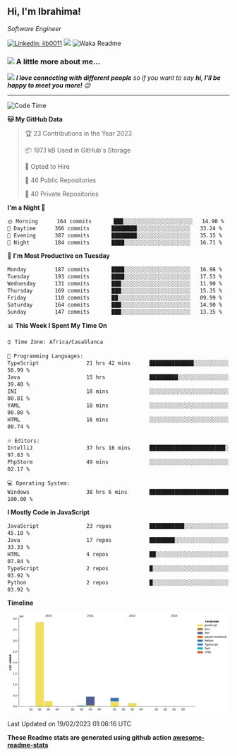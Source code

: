 <h2>Hi, I'm Ibrahima! </h2>
<p><em>Software Engineer 
</em></p>


[![Linkedin: iib0011](https://img.shields.io/badge/-iib0011-blue?style=flat-square&logo=Linkedin&logoColor=white&link=https://www.linkedin.com/in/iib0011/)](https://www.linkedin.com/in/iib0011/)
![](https://visitor-badge.glitch.me/badge?page_id=iib0011)
![Waka Readme](https://github.com/iib0011/iib0011/workflows/Waka%20Readme/badge.svg)


### <img src="https://media.giphy.com/media/VgCDAzcKvsR6OM0uWg/giphy.gif" width="50"> A little more about me...  


<img src="https://media.giphy.com/media/LnQjpWaON8nhr21vNW/giphy.gif" width="60"> <em><b>I love connecting with different people</b> so if you want to say <b>hi, I'll be happy to meet you more!</b> 😊</em>

---
<!--START_SECTION:waka-->
![Code Time](http://img.shields.io/badge/Code%20Time-1%2C833%20hrs%2048%20mins-blue)

**🐱 My GitHub Data** 

> 🏆 23 Contributions in the Year 2023
 > 
> 📦 197.1 kB Used in GitHub's Storage 
 > 
> 💼 Opted to Hire
 > 
> 📜 46 Public Repositories 
 > 
> 🔑 40 Private Repositories  
 > 
**I'm a Night 🦉** 

```text
🌞 Morning      164 commits       ███░░░░░░░░░░░░░░░░░░░░░░   14.90 % 
🌆 Daytime      366 commits       ████████░░░░░░░░░░░░░░░░░   33.24 % 
🌃 Evening      387 commits       ████████░░░░░░░░░░░░░░░░░   35.15 % 
🌙 Night        184 commits       ████░░░░░░░░░░░░░░░░░░░░░   16.71 % 

```
📅 **I'm Most Productive on Tuesday** 

```text
Monday         187 commits       ████░░░░░░░░░░░░░░░░░░░░░   16.98 % 
Tuesday        193 commits       ████░░░░░░░░░░░░░░░░░░░░░   17.53 % 
Wednesday      131 commits       ███░░░░░░░░░░░░░░░░░░░░░░   11.90 % 
Thursday       169 commits       ███░░░░░░░░░░░░░░░░░░░░░░   15.35 % 
Friday         110 commits       ██░░░░░░░░░░░░░░░░░░░░░░░   09.99 % 
Saturday       164 commits       ███░░░░░░░░░░░░░░░░░░░░░░   14.90 % 
Sunday         147 commits       ███░░░░░░░░░░░░░░░░░░░░░░   13.35 % 

```


📊 **This Week I Spent My Time On** 

```text
⌚︎ Time Zone: Africa/Casablanca

💬 Programming Languages: 
TypeScript               21 hrs 42 mins      ██████████████░░░░░░░░░░░   56.99 % 
Java                     15 hrs              █████████░░░░░░░░░░░░░░░░   39.40 % 
INI                      18 mins             ░░░░░░░░░░░░░░░░░░░░░░░░░   00.81 % 
YAML                     18 mins             ░░░░░░░░░░░░░░░░░░░░░░░░░   00.80 % 
HTML                     16 mins             ░░░░░░░░░░░░░░░░░░░░░░░░░   00.74 % 

🔥 Editors: 
IntelliJ                 37 hrs 16 mins      ████████████████████████░   97.83 % 
PhpStorm                 49 mins             ░░░░░░░░░░░░░░░░░░░░░░░░░   02.17 % 

💻 Operating System: 
Windows                  38 hrs 6 mins       █████████████████████████   100.00 % 

```

**I Mostly Code in JavaScript** 

```text
JavaScript               23 repos            ███████████░░░░░░░░░░░░░░   45.10 % 
Java                     17 repos            ████████░░░░░░░░░░░░░░░░░   33.33 % 
HTML                     4 repos             ██░░░░░░░░░░░░░░░░░░░░░░░   07.84 % 
TypeScript               2 repos             █░░░░░░░░░░░░░░░░░░░░░░░░   03.92 % 
Python                   2 repos             █░░░░░░░░░░░░░░░░░░░░░░░░   03.92 % 

```


**Timeline**

![Chart not found](https://raw.githubusercontent.com/iib0011/iib0011/master/charts/bar_graph.png) 


 Last Updated on 19/02/2023 01:06:16 UTC
<!--END_SECTION:waka-->

**These Readme stats are generated using github action [awesome-readme-stats](https://github.com/iib0011/waka-readme-stats)**
